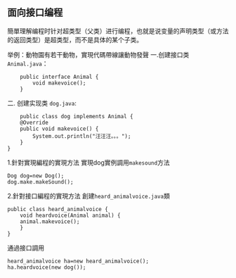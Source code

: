 ## 面向接口编程
簡單理解编程时针对超类型（父类）进行编程，也就是说变量的声明类型（或方法的返回类型）是超类型，而不是具体的某个子类。

举例：動物園有若干動物，實現代碼帶線讓動物發聲
一.创建接口类`Animal.java`：

		public interface Animal {
			void makevoice();
		}

二. 创建实现类 `dog.java`:

		public class dog implements Animal {
		@Override
		public void makevoice() {
			System.out.println("汪汪汪。。。");
		}
	}		
1.針對實現編程的實現方法
	實現dog實例調用`makesound`方法
	
	Dog dog=new Dog();
	dog.make.makeSound();
2.針對接口編程的實現方法
	創建`heard_animalvoice.java`類
	
	public class heard_animalvoice {
		void heardvoice(Animal animal) {
		animal.makevoice();
		}
	}
	
通過接口調用

	heard_animalvoice ha=new heard_animalvoice();
	ha.heardvoice(new dog());
		
